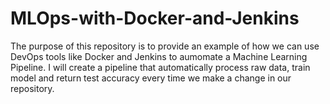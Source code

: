 # MLOps-with-Docker-and-Jenkins

The purpose of this repository is to provide an example of how we can use DevOps tools like Docker and Jenkins to aumomate a Machine Learning Pipeline.
I will create a pipeline that automatically process raw data, train model and return test accuracy every time we make a change in our repository.
